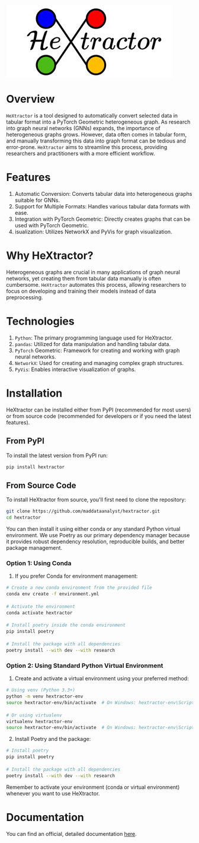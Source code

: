 ![Logo](./docs/assets/logo.png)

# Overview
`HeXtractor` is a tool designed to automatically convert selected data in tabular format into a PyTorch Geometric heterogeneous graph. As research into graph neural networks (GNNs) expands, the importance of heterogeneous graphs grows. However, data often comes in tabular form, and manually transforming this data into graph format can be tedious and error-prone. `HeXtractor` aims to streamline this process, providing researchers and practitioners with a more efficient workflow.

# Features
1. Automatic Conversion: Converts tabular data into heterogeneous graphs suitable for GNNs.
2. Support for Multiple Formats: Handles various tabular data formats with ease.
3. Integration with PyTorch Geometric: Directly creates graphs that can be used with PyTorch Geometric.
4. isualization: Utilizes NetworkX and PyVis for graph visualization.

# Why HeXtractor?
Heterogeneous graphs are crucial in many applications of graph neural networks, yet creating them from tabular data manually is often cumbersome. `HeXtractor` automates this process, allowing researchers to focus on developing and training their models instead of data preprocessing.

# Technologies
1. `Python`: The primary programming language used for HeXtractor.
2. `pandas`: Utilized for data manipulation and handling tabular data.
3. `PyTorch` Geometric: Framework for creating and working with graph neural networks.
4. `NetworkX`: Used for creating and managing complex graph structures.
5. `PyVis`: Enables interactive visualization of graphs.

# Installation

HeXtractor can be installed either from PyPI (recommended for most users) or from source code (recommended for developers or if you need the latest features).

## From PyPI

To install the latest version from PyPI run:

```bash
pip install hextractor
```

## From Source Code

To install HeXtractor from source, you'll first need to clone the repository:

```bash
git clone https://github.com/maddataanalyst/hextractor.git
cd hextractor
```

You can then install it using either conda or any standard Python virtual environment. We use Poetry as our primary dependency manager because it provides robust dependency resolution, reproducible builds, and better package management.

### Option 1: Using Conda

1. If you prefer Conda for environment management:
```bash
# Create a new conda environment from the provided file
conda env create -f environment.yml

# Activate the environment
conda activate hextractor

# Install poetry inside the conda environment
pip install poetry

# Install the package with all dependencies
poetry install --with dev --with research
```

### Option 2: Using Standard Python Virtual Environment

1. Create and activate a virtual environment using your preferred method:
```bash
# Using venv (Python 3.3+)
python -m venv hextractor-env
source hextractor-env/bin/activate  # On Windows: hextractor-env\Scripts\activate

# Or using virtualenv
virtualenv hextractor-env
source hextractor-env/bin/activate  # On Windows: hextractor-env\Scripts\activate
```

2. Install Poetry and the package:
```bash
# Install poetry
pip install poetry

# Install the package with all dependencies
poetry install --with dev --with research
```

Remember to activate your environment (conda or virtual environment) whenever you want to use HeXtractor.

# Documentation

You can find an official, detailed documentation [here](https://hextractor.readthedocs.io/en/latest/).
